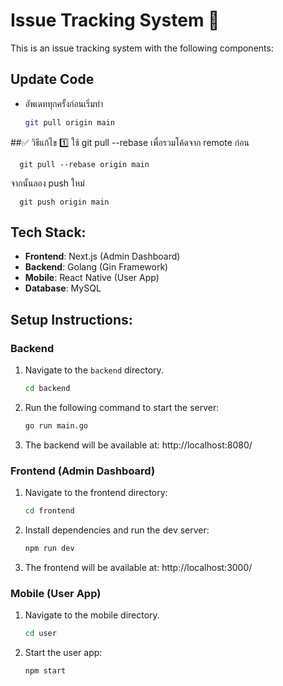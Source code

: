 # Issue Tracking System  💒

This is an issue tracking system with the following components:

## Update Code
   - อัพเดททุกครั้งก่อนเริ่มทำ
     ```bash
     git pull origin main
##✅ วิธีแก้ไข
1️⃣ ใช้ git pull --rebase เพื่อรวมโค้ดจาก remote ก่อน

      git pull --rebase origin main
จากนั้นลอง push ใหม่

      git push origin main

## Tech Stack:
- **Frontend**: Next.js (Admin Dashboard)
- **Backend**: Golang (Gin Framework)
- **Mobile**: React Native (User App)
- **Database**: MySQL


## Setup Instructions:

### Backend
1. Navigate to the `backend` directory.
   ```bash
   cd backend
2. Run the following command to start the server:
   ```bash
   go run main.go
3. The backend will be available at:
   http://localhost:8080/


### Frontend (Admin Dashboard)

1. Navigate to the frontend directory:
   ```bash
   cd frontend
2. Install dependencies and run the dev server:
   ```bash
   npm run dev
3. The frontend will be available at:
   http://localhost:3000/


### Mobile (User App)
1. Navigate to the mobile directory.
   ```bash
   cd user
2. Start the user app:
   ```bash
   npm start
